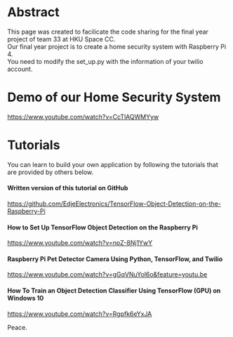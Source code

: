 # Abstract  
  
This page was created to facilicate the code sharing for the final year project of team 33 at HKU Space CC.  
Our final year project is to create a home security system with Raspberry Pi 4.  
You need to modify the set_up.py with the information of your twilio account.

# Demo of our Home Security System

https://www.youtube.com/watch?v=CcTlAQWMYyw

# Tutorials  

You can learn to build your own application by following the tutorials that are provided by others below. 

#### Written version of this tutorial on GitHub  
https://github.com/EdjeElectronics/TensorFlow-Object-Detection-on-the-Raspberry-Pi

#### How to Set Up TensorFlow Object Detection on the Raspberry Pi  
https://www.youtube.com/watch?v=npZ-8Nj1YwY

#### Raspberry Pi Pet Detector Camera Using Python, TensorFlow, and Twilio  
https://www.youtube.com/watch?v=gGqVNuYol6o&feature=youtu.be

#### How To Train an Object Detection Classifier Using TensorFlow (GPU) on Windows 10  
https://www.youtube.com/watch?v=Rgpfk6eYxJA  

Peace.  
